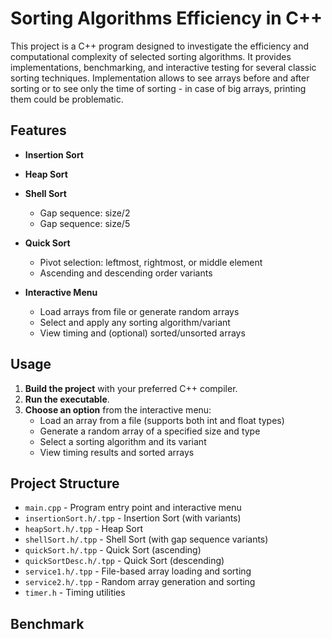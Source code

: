 # Sorting Algorithms Efficiency in C++

This project is a C++ program designed to investigate the efficiency and computational complexity of selected sorting algorithms. It provides implementations, benchmarking, and interactive testing for several classic sorting techniques.
Implementation allows to see arrays before and after sorting or to see only the time of sorting - in case of big arrays, printing them could be problematic.

## Features

- **Insertion Sort**  

- **Heap Sort**  

- **Shell Sort**  
  - Gap sequence: size/2  
  - Gap sequence: size/5 

- **Quick Sort**  
  - Pivot selection: leftmost, rightmost, or middle element  
  - Ascending and descending order variants

- **Interactive Menu**  
  - Load arrays from file or generate random arrays  
  - Select and apply any sorting algorithm/variant  
  - View timing and (optional) sorted/unsorted arrays


## Usage

1. **Build the project** with your preferred C++ compiler.
2. **Run the executable**.
3. **Choose an option** from the interactive menu:
   - Load an array from a file (supports both int and float types)
   - Generate a random array of a specified size and type
   - Select a sorting algorithm and its variant
   - View timing results and sorted arrays

## Project Structure

- `main.cpp` - Program entry point and interactive menu
- `insertionSort.h/.tpp` - Insertion Sort (with variants)
- `heapSort.h/.tpp` - Heap Sort
- `shellSort.h/.tpp` - Shell Sort (with gap sequence variants)
- `quickSort.h/.tpp` - Quick Sort (ascending)
- `quickSortDesc.h/.tpp` - Quick Sort (descending)
- `service1.h/.tpp` - File-based array loading and sorting
- `service2.h/.tpp` - Random array generation and sorting
- `timer.h` - Timing utilities

## Benchmark
